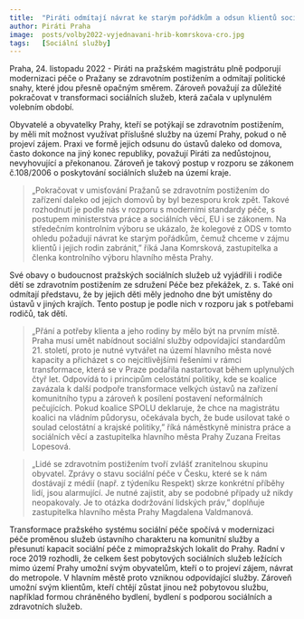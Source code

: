 ```yaml
---
title:  "Piráti odmítají návrat ke starým pořádkům a odsun klientů sociálních služeb daleko od jejich rodin v Praze"
author: Piráti Praha
image:  posts/volby2022-vyjednavani-hrib-komrskova-cro.jpg
tags:   [Sociální služby]
---
```


Praha, 24. listopadu 2022 - Piráti na pražském magistrátu plně podporují modernizaci péče o Pražany se zdravotním postižením a odmítají politické snahy, které jdou přesně opačným směrem. Zároveň považují za důležité pokračovat v transformaci sociálních služeb, která začala v uplynulém volebním období.

Obyvatelé a obyvatelky Prahy, kteří se potýkají se zdravotním postižením, by měli mít možnost využívat příslušné služby na území Prahy, pokud o ně projeví zájem. Praxi ve formě jejich odsunu do ústavů daleko od domova, často dokonce na jiný konec republiky, považují Piráti za nedůstojnou, nevyhovující a překonanou. Zároveň je takový postup v rozporu se zákonem č.108/2006 o poskytování sociálních služeb na území kraje. 

> „Pokračovat v umisťování Pražanů se zdravotním postižením do zařízení daleko od jejich domovů by byl bezesporu krok zpět. Takové rozhodnutí je podle nás v rozporu s moderními standardy péče, s postupem ministerstva práce a sociálních věcí, EU i se zákonem. Na středečním kontrolním výboru se ukázalo, že kolegové z ODS v tomto ohledu požadují návrat ke starým pořádkům, čemuž chceme v zájmu klientů i jejich rodin zabránit,” říká Jana Komrsková, zastupitelka a členka kontrolního výboru hlavního města Prahy.

Své obavy o budoucnost pražských sociálních služeb už vyjádřili i rodiče dětí se zdravotním postižením ze sdružení Péče bez překážek, z. s. Také oni odmítají představu, že by jejich děti měly jednoho dne být umístěny do ústavů v jiných krajích. Tento postup je podle nich v rozporu jak s potřebami rodičů, tak dětí.

> „Přání a potřeby klienta a jeho rodiny by mělo být na prvním místě. Praha musí umět nabídnout sociální služby odpovídající  standardům 21. století, proto je nutné vytvářet na území hlavního města nové kapacity a přicházet s co nejcitlivějšími řešeními v rámci transformace, která se v Praze podařila nastartovat během uplynulých čtyř let. Odpovídá to i principům celostátní politiky, kde se koalice zavázala k další podpoře transformace velkých ústavů na zařízení komunitního typu a zároveň k posílení postavení neformálních pečujících. Pokud koalice SPOLU deklaruje, že chce na magistrátu koalici na vládním půdorysu, očekávala bych, že bude usilovat také o soulad celostátní a krajské politiky,” říká náměstkyně ministra práce a sociálních věcí a zastupitelka hlavního města Prahy Zuzana Freitas Lopesová.

> „Lidé se zdravotním postižením tvoří zvlášť zranitelnou skupinu obyvatel. Zprávy o stavu sociální péče v Česku, které se k nám dostávají z médií (např. z týdeníku Respekt) skrze konkrétní příběhy lidí, jsou alarmující. Je nutné zajistit, aby se podobné případy už nikdy neopakovaly. Je to otázka dodržování lidských práv,” doplňuje zastupitelka hlavního města Prahy Magdalena Valdmanová.

Transformace pražského systému sociální péče spočívá v modernizaci péče proměnou služeb ústavního charakteru na komunitní služby a přesunutí kapacit sociální péče z mimopražských lokalit do Prahy. Radní v roce 2019 rozhodli, že celkem šest pobytových sociálních služeb ležících mimo území Prahy umožní svým obyvatelům, kteří o to projeví zájem, návrat do metropole. V hlavním městě proto vzniknou odpovídající služby. Zároveň umožní svým klientům, kteří chtějí zůstat jinou než pobytovou službu, například formou chráněného bydlení, bydlení s podporou sociálních a zdravotních služeb. 
